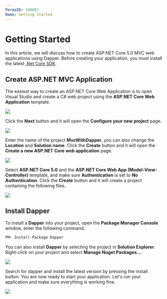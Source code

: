 ```yaml
---
PermaID: 100001
Name: Getting Started
---
```


# Getting Started

In this article, we will discuss how to create ASP.NET Core 5.0 MVC web applications using Dapper. Before creating your application, you must install the latest [.Net Core SDK](https://dotnet.microsoft.com/download).

## Create ASP.NET MVC Application

The easiest way to create an ASP.NET Core Web Application is to open Visual Studio and create a C# web project using the **ASP.NET Core Web Application** template. 

<img src="https://raw.githubusercontent.com/zzzprojects/learn-orm/master/tutorials/mvc-with-dapper/images/getting-started-1.png">

Click the **Next** button and it will open the **Configure your new project** page.

<img src="https://raw.githubusercontent.com/zzzprojects/learn-orm/master/tutorials/mvc-with-dapper/images/getting-started-2.png">

Enter the name of the project **MvcWithDapper**, you can also change the **Location** and **Solution name**. Click the **Create** button and it will open the **Create a new ASP.NET Core web application** page.

<img src="https://raw.githubusercontent.com/zzzprojects/learn-orm/master/tutorials/mvc-with-dapper/images/getting-started-3.png">

Select **ASP.NET Core 5.0** and the **ASP.NET Core Web App (Model-View-Controller)** template, and make sure **Authentication** is set to **No Authentication**. Click the **Create** button and it will create a project containing the following files.

<img src="https://raw.githubusercontent.com/zzzprojects/learn-orm/master/tutorials/mvc-with-dapper/images/getting-started-4.png">

## Install Dapper

To install a **Dapper** into your project, open the **Package Manager Console** window, enter the following command.

```csharp
PM> Install-Package Dapper
```

You can also install **Dapper** by selecting the project in **Solution Explorer**. Right-click on your project and select **Manage Nuget Packages...**.

<img src="https://raw.githubusercontent.com/zzzprojects/learn-orm/master/tutorials/mvc-with-dapper/images/getting-started-5.png">

Search for dapper and install the latest version by pressing the install button. You are now ready to start your application. Let's run your application and make sure everything is working fine.

<img src="https://raw.githubusercontent.com/zzzprojects/learn-orm/master/tutorials/mvc-with-dapper/images/getting-started-6.png">

